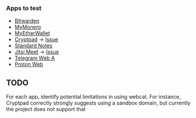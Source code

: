 ### Apps to test
 - [Bitwarden](https://github.com/bitwarden/clients)
 - [MyMonero](https://github.com/mymonero/mymonero-web-js)
 - [MyEtherWallet](https://github.com/MyEtherWallet/MyEtherWallet)
 - [Cryptpad](https://github.com/cryptpad/cryptpad) -> [Issue](https://github.com/freedomofpress/webcat/issues/26)
 - [Standard Notes](https://github.com/standardnotes/app)
 - [Jitsi Meet](https://github.com/jitsi/jitsi-meet) -> [Issue](https://github.com/freedomofpress/webcat/issues/25)
 - [Telegram Web A](https://github.com/Ajaxy/telegram-tt)
 - [Proton Web](https://github.com/ProtonMail/WebClients)

## TODO
For each app, identify potential limitations in using webcat. For instance, Cryptpad correctly strongly suggests using a sandbox domain, but currently the project does not support that
